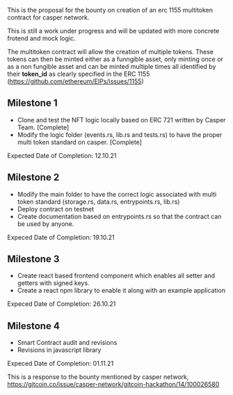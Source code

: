 This is the proposal for the bounty on creation of an erc 1155 multitoken contract for casper network.

This is still a work under progress and will be updated with more concrete frotend and mock logic. 

The multitoken contract will allow the creation of multiple tokens. These tokens can then be minted either as a funngible asset, only minting once or as a non fungible asset and can be minted multiple times all identified by their __token_id__ as clearly specified in the ERC 1155  (https://github.com/ethereum/EIPs/issues/1155)

## Milestone 1 
- Clone and test the NFT logic locally based on ERC 721 written by Casper Team. [Complete]
- Modify the logic folder (events.rs, lib.rs and tests.rs) to have the proper multi token standard on casper. [Complete] 

Expected Date of Completion: 12.10.21

## Milestone 2 
- Modify the main folder to have the correct logic associated with multi token standard (storage.rs, data.rs, entrypoints.rs, lib.rs)
- Deploy contract on testnet 
- Create documentation based on entrypoints.rs so that the contract can be used by anyone. 

Expeced Date of Completion: 19.10.21

## Milestone 3 
- Create react based frontend component which enables all setter and getters with signed keys. 
- Create a react npm library to enable it along with an example application

Expeced Date of Completion: 26.10.21

## Milestone 4
- Smart Contract audit and revisions 
- Revisions in javascript library

Expeced Date of Completion: 01.11.21

This is a response to the bounty mentioned by casper network, https://gitcoin.co/issue/casper-network/gitcoin-hackathon/14/100026580
